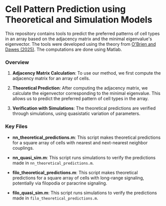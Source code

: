 # Cell Pattern Prediction using Theoretical and Simulation Models

This repository contains tools to predict the preferred patterns of cell types in an array based on the adjacency matrix and the minimal eigenvalue's eigenvector. The tools were developed using the theory from [O'Brien and Dawes (2025)](https://pubmed.ncbi.nlm.nih.gov/40060045/). The computations are done using Matlab.

### Overview

1. **Adjacency Matrix Calculation**: To use our method, we first compute the adjacency matrix for an array of cells.
   
2. **Theoretical Prediction**: After computing the adjacency matrix, we calculate the eigenvector corresponding to the minimal eigenvalue. This allows us to predict the preferred pattern of cell types in the array.

3. **Verification with Simulations**: The theoretical predictions are verified through simulations, using quasistatic variation of parameters.

### Key Files

- **nn_theoretical_predictions.m**: This script makes theoretical predictions for a square array of cells with nearest and next-nearest neighbor couplings.
- **nn_quasi_sim.m**: This script runs simulations to verify the predictions made in `nn_theoretical_predictions.m`.

- **filo_theoretical_predictions.m**: This script makes theoretical predictions for a square array of cells with long-range signaling, potentially via filopodia or paracrine signaling.
- **filo_quasi_sim.m**: This script runs simulations to verify the predictions made in `filo_theoretical_predictions.m`.
